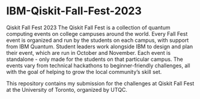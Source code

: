 # IBM-Qiskit-Fall-Fest-2023
Qiskit Fall Fest 2023
The Qiskit Fall Fest is a collection of quantum computing events on college campuses around the world. Every Fall Fest event is organized and run by the students on each campus, with support from IBM Quantum. Student leaders work alongside IBM to design and plan their event, which are run in October and November. Each event is standalone - only made for the students on that particular campus. The events vary from technical hackathons to beginner-friendly challenges, all with the goal of helping to grow the local community’s skill set.

This repository contains my submission for the challenges at Qiskit Fall Fest at the University of Toronto, organized by UTQC.
